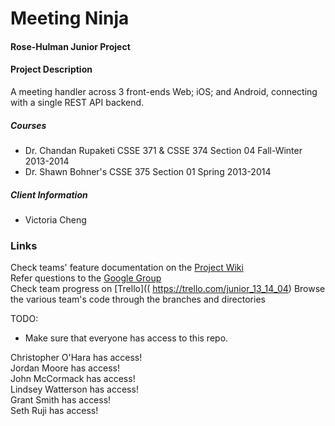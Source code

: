 Meeting Ninja
=========
#### Rose-Hulman  Junior Project

#### Project Description
A meeting handler across 3 front-ends Web; iOS; and Android, connecting with a single REST API backend.  

##### Courses
- Dr. Chandan Rupaketi CSSE 371 & CSSE 374 Section 04 Fall-Winter 2013-2014  
- Dr. Shawn Bohner's CSSE 375 Section 01 Spring 2013-2014  

##### Client Information
- Victoria Cheng 

### Links
Check teams' feature documentation on the [Project Wiki](https://github.com/RH-CSSE-371-F2013/Section04/wiki)  
Refer questions to the [Google Group](https://groups.google.com/forum/#!forum/csse-371-fall-2013-2014)  
Check team progress on [Trello](( https://trello.com/junior_13_14_04)
Browse the various team's code through the branches and directories  


TODO:
- Make sure that everyone has access to this repo.

Christopher O'Hara has access!  
Jordan Moore has access!  
John McCormack has access!  
Lindsey Watterson has access!  
Grant Smith has access!  
Seth Ruji has access!  
